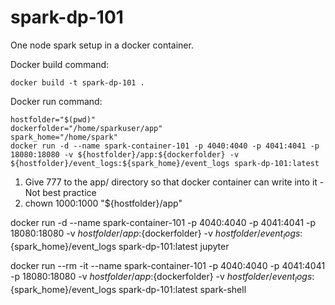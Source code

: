 # spark-dp-101
One node spark setup in a docker container.


Docker build command:

```commandline
docker build -t spark-dp-101 .
```


Docker run command:

```commandline
hostfolder="$(pwd)"
dockerfolder="/home/sparkuser/app"
spark_home="/home/spark"
docker run -d --name spark-container-101 -p 4040:4040 -p 4041:4041 -p 18080:18080 -v ${hostfolder}/app:${dockerfolder} -v ${hostfolder}/event_logs:${spark_home}/event_logs spark-dp-101:latest
```


1. Give 777 to the app/ directory so that docker container can write into it - Not best practice
2. chown 1000:1000 "${hostfolder}/app"


docker run -d --name spark-container-101 -p 4040:4040 -p 4041:4041 -p 18080:18080 -v ${hostfolder}/app:${dockerfolder} -v ${hostfolder}/event_logs:${spark_home}/event_logs spark-dp-101:latest jupyter

docker run --rm -it --name spark-container-101 -p 4040:4040 -p 4041:4041 -p 18080:18080 -v ${hostfolder}/app:${dockerfolder} -v ${hostfolder}/event_logs:${spark_home}/event_logs spark-dp-101:latest spark-shell